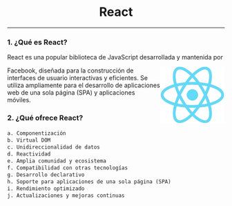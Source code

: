<div style="text-align:center;">
    <h1>React</h1>
</div>

__________________
### 1. ¿Qué es React?

<p style="text-align: justify;"> React es una popular biblioteca de JavaScript desarrollada y mantenida por 

</p><img src=https://raw.githubusercontent.com/raccssoo/SMX2-M8UF1A1-HistoriaWeb-2012-React-OscarBallester/main/Images/reactlogo.jpg?token=GHSAT0AAAAAACHULFFFSRJQ5JN3MPASX64UZJAC2LQ alt="tim" style="float: right; width: 150px;">

Facebook, diseñada para la construcción de interfaces de usuario interactivas y eficientes. Se utiliza ampliamente para el desarrollo de aplicaciones web de una sola página (SPA) y aplicaciones móviles.

### 2. ¿Qué ofrece React? 

    a. Componentización
    b. Virtual DOM
    c. Unidireccionalidad de datos
    d. Reactividad
    e. Amplia comunidad y ecosistema
    f. Compatibilidad con otras tecnologías
    g. Desarrollo declarativo
    h. Soporte para aplicaciones de una sola página (SPA)
    i. Rendimiento optimizado
    j. Actualizaciones y mejoras continuas
